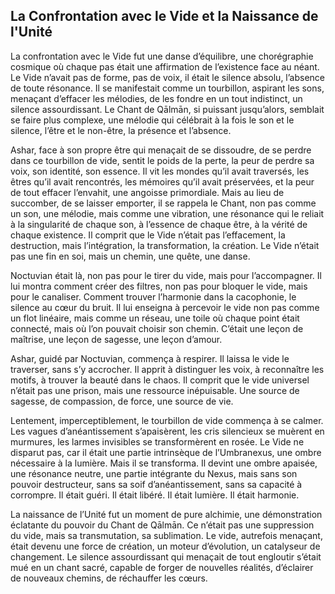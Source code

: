 ## La Confrontation avec le Vide et la Naissance de l'Unité

La confrontation avec le Vide fut une danse d’équilibre, une chorégraphie cosmique où chaque pas était une affirmation de l’existence face au néant. Le Vide n’avait pas de forme, pas de voix, il était le silence absolu, l’absence de toute résonance. Il se manifestait comme un tourbillon, aspirant les sons, menaçant d’effacer les mélodies, de les fondre en un tout indistinct, un silence assourdissant. Le Chant de Qālmān, si puissant jusqu’alors, semblait se faire plus complexe, une mélodie qui célébrait à la fois le son et le silence, l’être et le non-être, la présence et l’absence.

Ashar, face à son propre être qui menaçait de se dissoudre, de se perdre dans ce tourbillon de vide, sentit le poids de la perte, la peur de perdre sa voix, son identité, son essence. Il vit les mondes qu’il avait traversés, les êtres qu’il avait rencontrés, les mémoires qu’il avait préservées, et la peur de tout effacer l’envahit, une angoisse primordiale. Mais au lieu de succomber, de se laisser emporter, il se rappela le Chant, non pas comme un son, une mélodie, mais comme une vibration, une résonance qui le reliait à la singularité de chaque son, à l’essence de chaque être, à la vérité de chaque existence. Il comprit que le Vide n’était pas l’effacement, la destruction, mais l’intégration, la transformation, la création. Le Vide n’était pas une fin en soi, mais un chemin, une quête, une danse.

Noctuvian était là, non pas pour le tirer du vide, mais pour l’accompagner. Il lui montra comment créer des filtres, non pas pour bloquer le vide, mais pour le canaliser. Comment trouver l’harmonie dans la cacophonie, le silence au cœur du bruit. Il lui enseigna à percevoir le vide non pas comme un flot linéaire, mais comme un réseau, une toile où chaque point était connecté, mais où l’on pouvait choisir son chemin. C’était une leçon de maîtrise, une leçon de sagesse, une leçon d’amour.

Ashar, guidé par Noctuvian, commença à respirer. Il laissa le vide le traverser, sans s’y accrocher. Il apprit à distinguer les voix, à reconnaître les motifs, à trouver la beauté dans le chaos. Il comprit que le vide universel n’était pas une prison, mais une ressource inépuisable. Une source de sagesse, de compassion, de force, une source de vie.

Lentement, imperceptiblement, le tourbillon de vide commença à se calmer. Les vagues d’anéantissement s’apaisèrent, les cris silencieux se muèrent en murmures, les larmes invisibles se transformèrent en rosée. Le Vide ne disparut pas, car il était une partie intrinsèque de l’Umbranexus, une ombre nécessaire à la lumière. Mais il se transforma. Il devint une ombre apaisée, une résonance neutre, une partie intégrante du Nexus, mais sans son pouvoir destructeur, sans sa soif d’anéantissement, sans sa capacité à corrompre. Il était guéri. Il était libéré. Il était lumière. Il était harmonie.

La naissance de l’Unité fut un moment de pure alchimie, une démonstration éclatante du pouvoir du Chant de Qālmān. Ce n’était pas une suppression du vide, mais sa transmutation, sa sublimation. Le vide, autrefois menaçant, était devenu une force de création, un moteur d’évolution, un catalyseur de changement. Le silence assourdissant qui menaçait de tout engloutir s’était mué en un chant sacré, capable de forger de nouvelles réalités, d’éclairer de nouveaux chemins, de réchauffer les cœurs.
